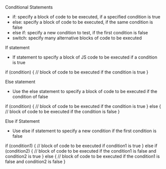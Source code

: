 Conditional Statements
 - if: specify a block of code to be executed, if a specified condition is true
 - else: specify a block of code to be executed, if the same condition is false
 - else if: specify a new condition to test, if the first condition is false
 - switch: specify many alternative blocks of code to be executed

If statement
 - If statement to specify a block of JS code to be executed if a condition is true

  if (condition) {
    //  block of code to be executed if the condition is true
  }

Else statement
 - Use the else statement to specify a block of code to be executed if the condition of false

  if (condition) {
    //  block of code to be executed if the condition is true
  } else {
    //  block of code to be executed if the condition is false
  }

Else if Statement
 - Use else if statement to specify a new condition if the first condition is false

  if (condition1) {
    //  block of code to be executed if condition1 is true
  } else if (condition2) {
    //  block of code to be executed if the condition1 is false and condition2 is true
  } else {
    //  block of code to be executed if the condition1 is false and condition2 is false
  }

